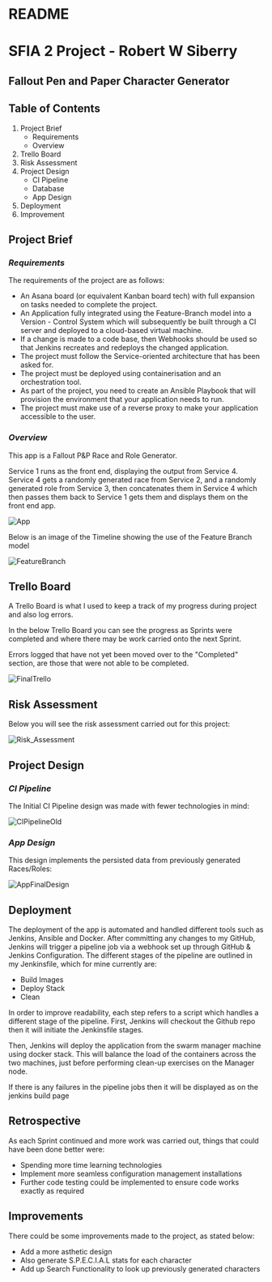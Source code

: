 # README
# SFIA 2 Project - Robert W Siberry
## Fallout Pen and Paper Character Generator 

## Table of Contents
1. Project Brief
   - Requirements
   - Overview
2. Trello Board
3. Risk Assessment
4. Project Design
   - CI Pipeline
   - Database
   - App Design 
5. Deployment
6. Improvement

## Project Brief
### ___Requirements___
The requirements of the project are as follows:

- An Asana board (or equivalent Kanban board tech) with full expansion on tasks needed to complete the project.
- An Application fully integrated using the Feature-Branch model into a Version - Control System which will subsequently be built through a CI server and deployed to a cloud-based virtual machine.
- If a change is made to a code base, then Webhooks should be used so that Jenkins recreates and redeploys the changed application.
- The project must follow the Service-oriented architecture that has been asked for.
- The project must be deployed using containerisation and an orchestration tool.
- As part of the project, you need to create an Ansible Playbook that will provision the environment that your application needs to run.
- The project must make use of a reverse proxy to make your application accessible to the user.

### ___Overview___
This app is a Fallout P&P Race and Role Generator.

Service 1 runs as the front end, displaying the output from Service 4. Service 4 gets a randomly generated race from Service 2, and a randomly generated role from Service 3, then concatenates them in Service 4 which then passes them back to  Service 1 gets them and displays them on the front end app.

![App](https://imgur.com/te0cb5u.png)


Below is an image of the Timeline showing the use of the Feature Branch model

![FeatureBranch](https://imgur.com/VUqZujr.png)

## Trello Board

A Trello Board is what I used to keep a track of my progress during project and also log errors.

In the below Trello Board you can see the progress as Sprints were completed and where there may be work carried onto the next Sprint. 

Errors logged that have not yet been moved over to the "Completed" section, are those that were not able to be completed.


![FinalTrello](https://imgur.com/YvHDIdV.png)

## Risk Assessment

Below you will see the risk assessment carried out for this project:

![Risk_Assessment](https://imgur.com/aLTThj0.png)


## Project Design
### ___CI Pipeline___

The Initial CI Pipeline design was made with fewer technologies in mind:

![CIPipelineOld](https://imgur.com/pkWKyI5.png)

### ___App Design___

This design implements the persisted data from previously generated Races/Roles:

![AppFinalDesign](https://media.discordapp.net/attachments/736223635676725341/743149880964546671/unknown.png)


## Deployment
The deployment of the app is automated and handled different tools such as Jenkins, Ansible and Docker. After committing any changes to my GitHub, Jenkins will trigger a pipeline job via a webhook set up through GitHub & Jenkins Configuration. The different stages of the pipeline are outlined in my Jenkinsfile, which for mine currently are:  
- Build Images 
- Deploy Stack 
- Clean 
 
In order to improve readability, each step refers to a script which handles a different stage of the pipeline. First, Jenkins will checkout the Github repo then it will initiate the Jenkinsfile stages.

Then, Jenkins will deploy the application from the swarm manager machine using docker stack. This will balance the load of the containers across the two machines, just before performing clean-up exercises on the Manager node.



If there is any failures in the pipeline jobs then it will be displayed as on the jenkins build page

## Retrospective
As each Sprint continued and more work was carried out, things that could have been done better were:
- Spending more time learning technologies
- Implement more seamless configuration management installations
- Further code testing could be implemented to ensure code works exactly as required

## Improvements

There could be some improvements made to the project, as stated below:
- Add a more asthetic design
- Also generate S.P.E.C.I.A.L stats for each character
- Add up Search Functionality to look up previously generated characters